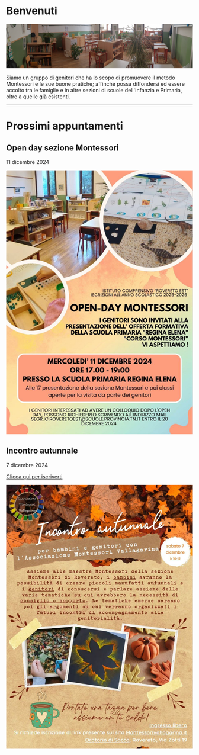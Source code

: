# Benvenuti

![](immagini/aula.jpg)

Siamo un gruppo di genitori che ha lo scopo di promuovere il metodo Montessori e le sue buone pratiche; affinché possa diffondersi ed essere accolto tra le famiglie e in altre sezioni di scuole dell'Infanzia e Primaria, oltre a quelle già esistenti.

---

# Prossimi appuntamenti

## Open day sezione Montessori
11 dicembre 2024

![Open day](blog/2024-12-11.jpg)

## Incontro autunnale
7 dicembre 2024

[Clicca qui per iscriverti](https://forms.gle/VxTKT7AcPJg5NEAm9)

![Incontro autunnale](blog/2024-12-07.jpg)
